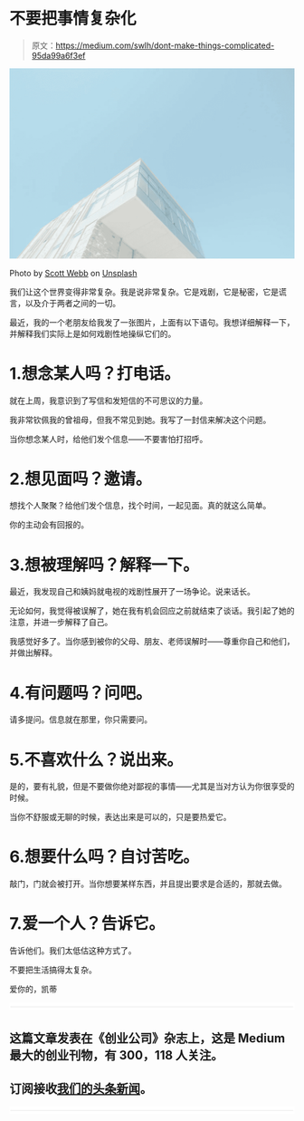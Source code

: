 # 不要把事情复杂化

> 原文：<https://medium.com/swlh/dont-make-things-complicated-95da99a6f3ef>

![](img/cc3fa0d5d7359b48801978d208bed5e6.png)

Photo by [Scott Webb](https://unsplash.com/photos/M5PYMJ83OfE?utm_source=unsplash&utm_medium=referral&utm_content=creditCopyText) on [Unsplash](https://unsplash.com/search/photos/simple?utm_source=unsplash&utm_medium=referral&utm_content=creditCopyText)

我们让这个世界变得非常复杂。我是说非常复杂。它是戏剧，它是秘密，它是谎言，以及介于两者之间的一切。

最近，我的一个老朋友给我发了一张图片，上面有以下语句。我想详细解释一下，并解释我们实际上是如何戏剧性地操纵它们的。

# 1.想念某人吗？打电话。

就在上周，我意识到了写信和发短信的不可思议的力量。

我非常钦佩我的曾祖母，但我不常见到她。我写了一封信来解决这个问题。

当你想念某人时，给他们发个信息——不要害怕打招呼。

# 2.想见面吗？邀请。

想找个人聚聚？给他们发个信息，找个时间，一起见面。真的就这么简单。

你的主动会有回报的。

# 3.想被理解吗？解释一下。

最近，我发现自己和姨妈就电视的戏剧性展开了一场争论。说来话长。

无论如何，我觉得被误解了，她在我有机会回应之前就结束了谈话。我引起了她的注意，并进一步解释了自己。

我感觉好多了。当你感到被你的父母、朋友、老师误解时——尊重你自己和他们，并做出解释。

# 4.有问题吗？问吧。

请多提问。信息就在那里，你只需要问。

# 5.不喜欢什么？说出来。

是的，要有礼貌，但是不要做你绝对鄙视的事情——尤其是当对方认为你很享受的时候。

当你不舒服或无聊的时候，表达出来是可以的，只是要热爱它。

# 6.想要什么吗？自讨苦吃。

敲门，门就会被打开。当你想要某样东西，并且提出要求是合适的，那就去做。

# 7.爱一个人？告诉它。

告诉他们。我们太低估这种方式了。

不要把生活搞得太复杂。

爱你的，凯蒂

![](img/731acf26f5d44fdc58d99a6388fe935d.png)

## 这篇文章发表在《创业公司》杂志上，这是 Medium 最大的创业刊物，有 300，118 人关注。

## 订阅接收[我们的头条新闻](http://growthsupply.com/the-startup-newsletter/)。

![](img/731acf26f5d44fdc58d99a6388fe935d.png)